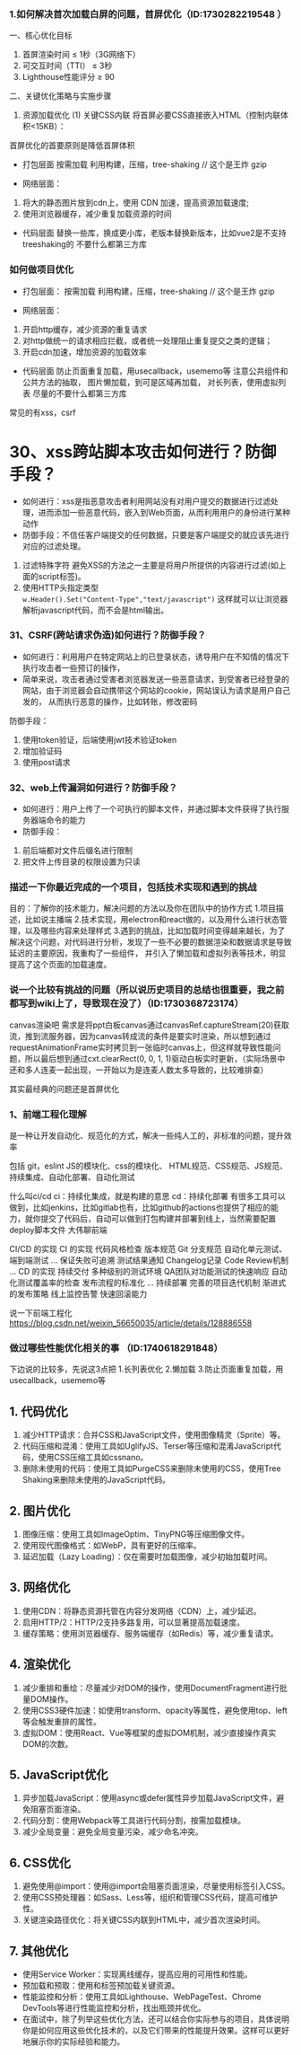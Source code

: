 
### 1.如何解决首次加载白屏的问题，首屏优化（ID:1730282219548 ）
一、核心优化目标
1. 首屏渲染时间 ≤ 1秒（3G网络下）
2. 可交互时间（TTI） ≤ 3秒
3. Lighthouse性能评分 ≥ 90

二、关键优化策略与实施步骤
1. 资源加载优化
(1) 关键CSS内联
将首屏必要CSS直接嵌入HTML（控制内联体积<15KB）：



首屏优化的首要原则是降低首屏体积

- 打包层面
按需加载
利用构建，压缩，tree-shaking  // 这个是王炸
gzip

- 网络层面：
1. 将大的静态图片放到cdn上，使用 CDN 加速，提高资源加载速度;
2. 使用浏览器缓存，减少重复加载资源的时间

- 代码层面
替换一些库，换成更小库，老版本替换新版本，比如vue2是不支持treeshaking的
不要什么都第三方库




### 如何做项目优化
- 打包层面：
按需加载
利用构建，压缩，tree-shaking  // 这个是王炸
gzip

- 网络层面：
1. 开启http缓存，减少资源的重复请求
2. 对http做统一的请求相应拦截，或者统一处理阻止重复提交之类的逻辑；
3. 开启cdn加速，增加资源的加载效率

- 代码层面
防止页面重复加载，用usecallback，usememo等
注意公共组件和公共方法的抽取，
图片懒加载，到可是区域再加载，
对长列表，使用虚拟列表
尽量的不要什么都第三方库



常见的有xss，csrf
 # 30、xss跨站脚本攻击如何进行？防御手段？
- 如何进行：xss是指恶意攻击者利用网站没有对用户提交的数据进行过滤处理，进而添加一些恶意代码，嵌入到Web页面，从而利用用户的身份进行某种动作  
- 防御手段：不信任客户端提交的任何数据，只要是客户端提交的就应该先进行对应的过滤处理。
1. 过滤特殊字符
避免XSS的方法之一主要是将用户所提供的内容进行过滤(如上面的script标签)。
1. 使用HTTP头指定类型  
`w.Header().Set("Content-Type","text/javascript")`
这样就可以让浏览器解析javascript代码，而不会是html输出。

### 31、CSRF(跨站请求伪造)如何进行？防御手段？

- 如何进行：利用用户在特定网站上的已登录状态，诱导用户在不知情的情况下执行攻击者一些预订的操作，
- 简单来说，攻击者通过受害者浏览器发送一些恶意请求，到受害者已经登录的网站，由于浏览器会自动携带这个网站的cookie，网站误认为请求是用户自己发的，
从而执行恶意的操作，比如转账，修改密码

防御手段：
1. 使用token验证，后端使用jwt技术验证token 
2. 增加验证码 
3. 使用post请求

### 32、web上传漏洞如何进行？防御手段？
- 如何进行：用户上传了一个可执行的脚本文件，并通过脚本文件获得了执行服务器端命令的能力
- 防御手段：
1. 前后端都对文件后缀名进行限制
2. 把文件上传目录的权限设置为只读

### 描述一下你最近完成的一个项目，包括技术实现和遇到的挑战
目的：了解你的技术能力，解决问题的方法以及你在团队中的协作方式
1.项目描述，比如说主播端
2.技术实现，用electron和react做的，以及用什么进行状态管理，以及哪些内容来处理样式
3.遇到的挑战，比如加载时间变得越来越长，为了解决这个问题，对代码进行分析，发现了一些不必要的数据渲染和数据请求是导致延迟的主要原因，我重构了一些组件，
并引入了懒加载和虚拟列表等技术，明显提高了这个页面的加载速度。

### 说一个比较有挑战的问题（所以说历史项目的总结也很重要，我之前都写到wiki上了，导致现在没了）（ID:1730368723174）
canvas渲染吧
需求是将ppt白板canvas通过canvasRef.captureStream(20)获取流，推到流服务器，因为canvas转成流的条件是要实时渲染，所以想到通过requestAnimationFrame实时拷贝到一张临时canvas上，但这样就导致性能问题，所以最后想到通过cxt.clearRect(0, 0, 1, 1)驱动白板实时更新，（实际场景中还和多人连麦一起出现，一开始以为是连麦人数太多导致的，比较难排查）


其实最经典的问题还是首屏优化


### 1、前端工程化理解
是一种让开发自动化、规范化的方式，解决一些纯人工的，非标准的问题，提升效率

包括  git，eslint
JS的模块化、css的模块化、
HTML规范、CSS规范、JS规范、
持续集成、自动化部署、自动化测试

什么叫ci/cd
ci：持续化集成，就是构建的意思
cd：持续化部署
有很多工具可以做到，比如jenkins，比如gitlab也有，比如github的actions也提供了相应的能力，就你提交了代码后，自动可以做到打包构建并部署到线上，当然需要配置deploy脚本文件
大伟聊前端

CI/CD 的实现
CI 的实现
代码风格检查
版本规范
Git 分支规范
自动化单元测试、端到端测试
…
保证失败可追溯
测试结果通知
Changelog记录
Code Review机制
…
CD 的实现
持续交付
多种级别的测试环境
QA团队对功能测试的快速响应
自动化测试覆盖率的检查
发布流程的标准化
…
持续部署
完善的项目迭代机制
渐进式的发布策略
线上监控告警
快速回滚能力
 


说一下前端工程化
https://blog.csdn.net/weixin_56650035/article/details/128886558



### 做过哪些性能优化相关的事 （ID:1740618291848）
下边说的比较多，先说这3点把
1.长列表优化
2.懒加载
3.防止页面重复加载，用usecallback，usememo等

## 1. 代码优化
1. 减少HTTP请求：合并CSS和JavaScript文件，使用图像精灵（Sprite）等。
2. 代码压缩和混淆：使用工具如UglifyJS、Terser等压缩和混淆JavaScript代码，使用CSS压缩工具如cssnano。
3. 删除未使用的代码：使用工具如PurgeCSS来删除未使用的CSS，使用Tree Shaking来删除未使用的JavaScript代码。
## 2. 图片优化
1. 图像压缩：使用工具如ImageOptim、TinyPNG等压缩图像文件。
2. 使用现代图像格式：如WebP，具有更好的压缩率。
3. 延迟加载（Lazy Loading）：仅在需要时加载图像，减少初始加载时间。
## 3. 网络优化
1. 使用CDN：将静态资源托管在内容分发网络（CDN）上，减少延迟。
2. 启用HTTP/2：HTTP/2支持多路复用，可以显著提高加载速度。
3. 缓存策略：使用浏览器缓存、服务端缓存（如Redis）等，减少重复请求。
## 4. 渲染优化
1. 减少重排和重绘：尽量减少对DOM的操作，使用DocumentFragment进行批量DOM操作。
2. 使用CSS3硬件加速：如使用transform、opacity等属性，避免使用top、left等会触发重排的属性。
3. 虚拟DOM：使用React、Vue等框架的虚拟DOM机制，减少直接操作真实DOM的次数。
## 5. JavaScript优化
1. 异步加载JavaScript：使用async或defer属性异步加载JavaScript文件，避免阻塞页面渲染。
2. 代码分割：使用Webpack等工具进行代码分割，按需加载模块。
3. 减少全局变量：避免全局变量污染，减少命名冲突。
## 6. CSS优化
1. 避免使用@import：使用@import会阻塞页面渲染，尽量使用<link>标签引入CSS。
2. 使用CSS预处理器：如Sass、Less等，组织和管理CSS代码，提高可维护性。
3. 关键渲染路径优化：将关键CSS内联到HTML中，减少首次渲染时间。
## 7. 其他优化
- 使用Service Worker：实现离线缓存，提高应用的可用性和性能。
- 预加载和预取：使用<link rel="preload">和<link rel="prefetch">标签预加载关键资源。
- 性能监控和分析：使用工具如Lighthouse、WebPageTest、Chrome DevTools等进行性能监控和分析，找出瓶颈并优化。
- 在面试中，除了列举这些优化方法，还可以结合你实际参与的项目，具体说明你是如何应用这些优化技术的，以及它们带来的性能提升效果。这样可以更好地展示你的实际经验和能力。
